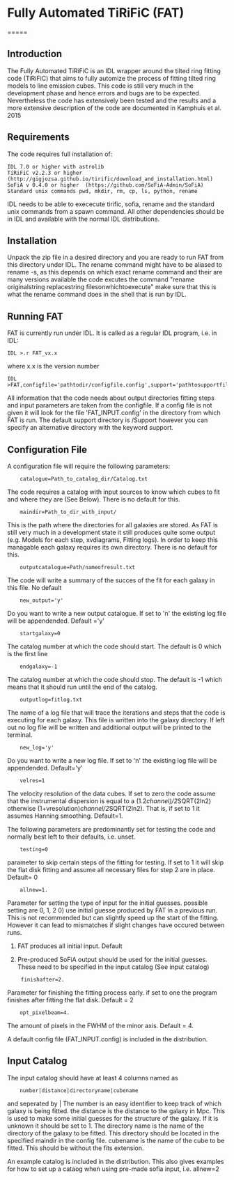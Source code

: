# Fully Automated TiRiFiC (FAT)
=====

Introduction
------------

The Fully Automated TiRiFiC is an IDL wrapper around the tilted ring fitting code  (TiRiFiC) that aims to fully automize the process of fitting tilted ring models to line emission cubes. This code is still very much in the development phase and hence errors and bugs are to be expected. Nevertheless the code has extensively been tested and the results and a more extensive description of the code are documented in Kamphuis et al. 2015 

Requirements
------------
The code requires full installation of:

    IDL 7.0 or higher with astrolib
    TiRiFiC v2.2.3 or higher (http://gigjozsa.github.io/tirific/download_and_installation.html)
    SoFiA v 0.4.0 or higher  (https://github.com/SoFiA-Admin/SoFiA)
    Standard unix commands pwd, mkdir, rm, cp, ls, python, rename
    
IDL needs to be able to exececute tirific, sofia, rename and the standard unix commands from a spawn command. All other dependencies should be in IDL and available with the normal IDL distributions. 

Installation
------------

Unpack the zip file in a desired directory and you are ready to run FAT from this directory under IDL. 
The rename command might have to be aliased to rename -s, as this depends on which exact rename command and their are many versions available the code excutes the command "rename originalstring replacestring filesonwhichtoexecute" make sure that this is what the rename command does in the shell that is run by IDL.


Running FAT
-----------
FAT is currently run under IDL. It is called as a regular IDL program, i.e. in IDL:

    IDL >.r FAT_vx.x

where x.x is the version number

    IDL >FAT,configfile='pathtodir/configfile.config',support='pathtosupportfilesdir'
    
All information that the code needs about output directories fitting steps and input parameters are taken from the configfile.
If a config file is not given it will look for the file 'FAT_INPUT.config' in the directory from which FAT is run.
The default support directory is /Support however you can specify an alternative directory with the keyword support.

Configuration File
------

A configuration file will require the following parameters:

        catalogue=Path_to_catalog_dir/Catalog.txt

The code requires a catalog with input sources to know which cubes to fit and where they are (See Below). There is no default for this.

        maindir=Path_to_dir_with_input/

This is the path where the directories for all galaxies are stored. As FAT is still very much in a development state it still produces quite some output (e.g. Models for each step, xvdiagrams, Fitting logs). In order to keep this managable each galaxy requires its own directory. There is no default for this.

        outputcatalogue=Path/nameofresult.txt

The code will write a summary of the succes of the fit for each galaxy in this file. No default

        new_output='y'

Do you want to write a new output catalogue. If set to 'n'  the existing log file will be appendended. Default ='y'

        startgalaxy=0

The catalog number at which the code should start. The default is 0 which is the first line

        endgalaxy=-1

The catalog number at which the code should stop. The default is -1 which means that it should run until the end of the catalog.

        outputlog=fitlog.txt

The name of a log file that will trace the iterations and steps that the code is executing for each galaxy. This file is written into the galaxy directory. If left out no log file will be written and additional output will be printed to the terminal.

        new_log='y'

Do you want to write a new log file. If set to 'n'  the existing log file will be appendended. Default='y'

        velres=1

The velocity resolution of the data cubes. If set to zero the code assume that the instrumental dispersion is equal to a (1.2*channel)/2*SQRT(2ln2) otherwise (1+vresolution)*channel/2*SQRT(2ln2). That is, if set to 1 it assumes Hanning smoothing. Default=1.

The following parameters are predominantly set for testing the code and normally best left to their defaults, i.e. unset.

        testing=0

parameter to skip certain steps of the fitting for testing. If set to 1 it will skip the flat disk fitting and assume all necessary files for step 2 are in place. Default= 0

        allnew=1.

Parameter for setting the type of input for the initial guesses. possible setting are 0, 1, 2 
0) use initial guesse produced by FAT in a previous run. This is not recommended but can slightly speed up the start of the fitting. However it can lead to mismatches if slight changes have occured between runs.
1) FAT produces all initial input. Default
2) Pre-produced SoFiA output should be used for the initial guesses. These need to be specified in the input catalog (See input catalog)

        finishafter=2.

Parameter for finishing the fitting process early. if set to one the program finishes after fitting the flat disk. Default = 2

        opt_pixelbeam=4.
        
The amount of pixels in the FWHM of the minor axis. Default = 4.

A default config file (FAT_INPUT.config) is included in the distribution.

Input Catalog
-----------

The input catalog should have at least 4 columns named as 

        number|distance|directoryname|cubename

and seperated by |
The number is an easy identifier to keep track of which galaxy is being fitted.
the distance is the distance to the galaxy in Mpc. This is used to make some initial guesses for the structure of the galaxy. If it is unknown it should be set to 1.
The directory name is the name of the directory of the galaxy to be fitted. This directory should be located in the specified maindir in the config file.
cubename is the name of the cube to be fitted. This should be without the fits extension.

An example catalog is included in the distribution. This also gives examples for how to set up a cataog when using pre-made sofia input, i.e. allnew=2



